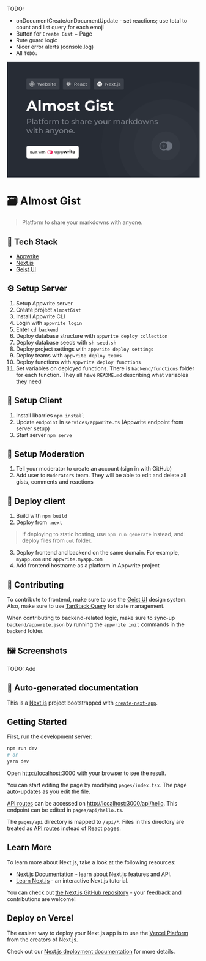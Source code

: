 TODO:

- onDocumentCreate/onDocumentUpdate - set reactions; use total to count and list query for each emoji
- Button for `Create Gist` + Page
- Rute guard logic
- Nicer error alerts (console.log)
- All `TODO: `

![Almost Gist Cover](public/cover.png)

# 🗃️ Almost Gist

> Platform to share your markdowns with anyone.

## 🧰 Tech Stack

- [Appwrite](https://appwrite.io/)
- [Next.js](https://nextjs.org/)
- [Geist UI](https://geist-ui.dev/)

## ⚙️ Setup Server

1. Setup Appwrite server
2. Create project `almostGist`
3. Install Appwrite CLI
4. Login with `appwrite login`
5. Enter `cd backend`
6. Deploy database structure with `appwrite deploy collection`
7. Deploy database seeds with `sh seed.sh`
8. Deploy project settings with `appwrite deploy settings`
9. Deploy teams with `appwrite deploy teams`
10. Deploy functions with `appwrite deploy functions`
11. Set variables on deployed functions. There is `backend/functions` folder for each function. They all have `README.md` describing what variables they need

## 👀 Setup Client

1. Install libarries `npm install`
2. Update `endpoint` in `services/appwrite.ts` (Appwrite endpoint from server setup)
3. Start server `npm serve`

## 🚨 Setup Moderation

1. Tell your moderator to create an account (sign in with GitHub)
2. Add user to `Moderators` team. They will be able to edit and delete all gists, comments and reactions

## 🚀 Deploy client

1. Build with `npm build`
2. Deploy from `.next`

> If deploying to static hosting, use `npm run generate` instead, and deploy files from `out` folder.

3. Deploy frontend and backend on the same domain. For example, `myapp.com` and `appwrite.myapp.com`
4. Add frontend hostname as a platform in Appwrite project

## 🤝 Contributing

To contribute to frontend, make sure to use the [Geist UI](https://geist-ui.dev/) design system. Also, make sure to use [TanStack Query](https://tanstack.com/query/v4/) for state management.

When contributing to backend-related logic, make sure to sync-up `backend/appwrite.json` by running the `appwrite init` commands in the `backend` folder.

## 🖼️ Screenshots

TODO: Add

## 🤖 Auto-generated documentation

This is a [Next.js](https://nextjs.org/) project bootstrapped with [`create-next-app`](https://github.com/vercel/next.js/tree/canary/packages/create-next-app).

## Getting Started

First, run the development server:

```bash
npm run dev
# or
yarn dev
```

Open [http://localhost:3000](http://localhost:3000) with your browser to see the result.

You can start editing the page by modifying `pages/index.tsx`. The page auto-updates as you edit the file.

[API routes](https://nextjs.org/docs/api-routes/introduction) can be accessed on [http://localhost:3000/api/hello](http://localhost:3000/api/hello). This endpoint can be edited in `pages/api/hello.ts`.

The `pages/api` directory is mapped to `/api/*`. Files in this directory are treated as [API routes](https://nextjs.org/docs/api-routes/introduction) instead of React pages.

## Learn More

To learn more about Next.js, take a look at the following resources:

- [Next.js Documentation](https://nextjs.org/docs) - learn about Next.js features and API.
- [Learn Next.js](https://nextjs.org/learn) - an interactive Next.js tutorial.

You can check out [the Next.js GitHub repository](https://github.com/vercel/next.js/) - your feedback and contributions are welcome!

## Deploy on Vercel

The easiest way to deploy your Next.js app is to use the [Vercel Platform](https://vercel.com/new?utm_medium=default-template&filter=next.js&utm_source=create-next-app&utm_campaign=create-next-app-readme) from the creators of Next.js.

Check out our [Next.js deployment documentation](https://nextjs.org/docs/deployment) for more details.
